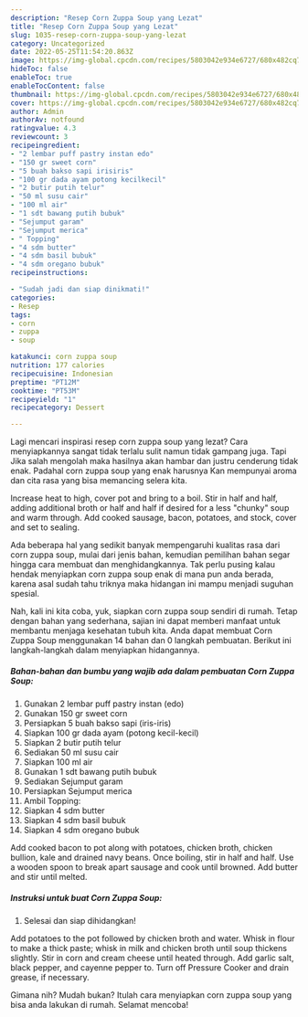 ```yaml
---
description: "Resep Corn Zuppa Soup yang Lezat"
title: "Resep Corn Zuppa Soup yang Lezat"
slug: 1035-resep-corn-zuppa-soup-yang-lezat
category: Uncategorized
date: 2022-05-25T11:54:20.863Z
image: https://img-global.cpcdn.com/recipes/5803042e934e6727/680x482cq70/corn-zuppa-soup-foto-resep-utama.jpg
hideToc: false
enableToc: true
enableTocContent: false
thumbnail: https://img-global.cpcdn.com/recipes/5803042e934e6727/680x482cq70/corn-zuppa-soup-foto-resep-utama.jpg
cover: https://img-global.cpcdn.com/recipes/5803042e934e6727/680x482cq70/corn-zuppa-soup-foto-resep-utama.jpg
author: Admin
authorAv: notfound
ratingvalue: 4.3
reviewcount: 3
recipeingredient:
- "2 lembar puff pastry instan edo"
- "150 gr sweet corn"
- "5 buah bakso sapi irisiris"
- "100 gr dada ayam potong kecilkecil"
- "2 butir putih telur"
- "50 ml susu cair"
- "100 ml air"
- "1 sdt bawang putih bubuk"
- "Sejumput garam"
- "Sejumput merica"
- " Topping"
- "4 sdm butter"
- "4 sdm basil bubuk"
- "4 sdm oregano bubuk"
recipeinstructions:

- "Sudah jadi dan siap dinikmati!"
categories:
- Resep
tags:
- corn
- zuppa
- soup

katakunci: corn zuppa soup 
nutrition: 177 calories
recipecuisine: Indonesian
preptime: "PT12M"
cooktime: "PT53M"
recipeyield: "1"
recipecategory: Dessert

---
```



Lagi mencari inspirasi resep corn zuppa soup yang lezat? Cara menyiapkannya sangat tidak terlalu sulit namun tidak gampang juga. Tapi Jika salah mengolah maka hasilnya akan hambar dan justru cenderung tidak enak. Padahal corn zuppa soup yang enak harusnya Kan mempunyai aroma dan cita rasa yang bisa memancing selera kita.


Increase heat to high, cover pot and bring to a boil. Stir in half and half, adding additional broth or half and half if desired for a less &#34;chunky&#34; soup and warm through. Add cooked sausage, bacon, potatoes, and stock, cover and set to sealing.

Ada beberapa hal yang sedikit banyak mempengaruhi kualitas rasa dari corn zuppa soup, mulai dari jenis bahan, kemudian pemilihan bahan segar hingga cara membuat dan menghidangkannya. Tak perlu pusing kalau hendak menyiapkan corn zuppa soup enak di mana pun anda berada, karena asal sudah tahu triknya maka hidangan ini mampu menjadi suguhan spesial.


Nah, kali ini kita coba, yuk, siapkan corn zuppa soup sendiri di rumah. Tetap dengan bahan yang sederhana, sajian ini dapat memberi manfaat untuk membantu menjaga kesehatan tubuh kita. Anda dapat membuat Corn Zuppa Soup menggunakan 14 bahan dan 0 langkah pembuatan. Berikut ini langkah-langkah dalam menyiapkan hidangannya.

<!--inarticleads1-->

##### Bahan-bahan dan bumbu yang wajib ada dalam pembuatan Corn Zuppa Soup:

1. Gunakan 2 lembar puff pastry instan (edo)
1. Gunakan 150 gr sweet corn
1. Persiapkan 5 buah bakso sapi (iris-iris)
1. Siapkan 100 gr dada ayam (potong kecil-kecil)
1. Siapkan 2 butir putih telur
1. Sediakan 50 ml susu cair
1. Siapkan 100 ml air
1. Gunakan 1 sdt bawang putih bubuk
1. Sediakan Sejumput garam
1. Persiapkan Sejumput merica
1. Ambil  Topping:
1. Siapkan 4 sdm butter
1. Siapkan 4 sdm basil bubuk
1. Siapkan 4 sdm oregano bubuk


Add cooked bacon to pot along with potatoes, chicken broth, chicken bullion, kale and drained navy beans. Once boiling, stir in half and half. Use a wooden spoon to break apart sausage and cook until browned. Add butter and stir until melted. 

<!--inarticleads2-->

##### Instruksi untuk buat Corn Zuppa Soup:


1. Selesai dan siap dihidangkan!

Add potatoes to the pot followed by chicken broth and water. Whisk in flour to make a thick paste; whisk in milk and chicken broth until soup thickens slightly. Stir in corn and cream cheese until heated through. Add garlic salt, black pepper, and cayenne pepper to. Turn off Pressure Cooker and drain grease, if necessary. 

Gimana nih? Mudah bukan? Itulah cara menyiapkan corn zuppa soup yang bisa anda lakukan di rumah. Selamat mencoba!
